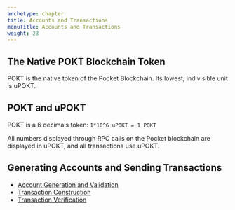 ```yaml
---
archetype: chapter
title: Accounts and Transactions
menuTitle: Accounts and Transactions
weight: 23
---
```



## The Native POKT Blockchain Token

POKT is the native token of the Pocket Blockchain. Its lowest, indivisible unit is uPOKT.

## POKT and uPOKT

POKT is a 6 decimals token: `1*10^6 uPOKT = 1 POKT`

All numbers displayed through RPC calls on the Pocket blockchain are displayed in uPOKT, and all transactions use uPOKT.

## Generating Accounts and Sending Transactions

* [Account Generation and Validation](account-generation-validation.md)
* [Transaction Construction](transaction-construction.md)
* [Transaction Verification](transaction-verification.md)
